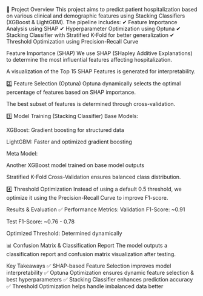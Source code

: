 📌 Project Overview
This project aims to predict patient hospitalization based on various clinical and demographic features using Stacking Classifiers (XGBoost & LightGBM).
The pipeline includes:
✔ Feature Importance Analysis using SHAP
✔ Hyperparameter Optimization using Optuna
✔ Stacking Classifier with Stratified K-Fold for better generalization
✔ Threshold Optimization using Precision-Recall Curve

Feature Importance (SHAP)
We use SHAP (SHapley Additive Explanations) to determine the most influential features affecting hospitalization.

A visualization of the Top 15 SHAP Features is generated for interpretability.

2️⃣ Feature Selection (Optuna)
Optuna dynamically selects the optimal percentage of features based on SHAP importance.

The best subset of features is determined through cross-validation.

3️⃣ Model Training (Stacking Classifier)
Base Models:

XGBoost: Gradient boosting for structured data

LightGBM: Faster and optimized gradient boosting

Meta Model:

Another XGBoost model trained on base model outputs

Stratified K-Fold Cross-Validation ensures balanced class distribution.

4️⃣ Threshold Optimization
Instead of using a default 0.5 threshold, we optimize it using the Precision-Recall Curve to improve F1-score.

Results & Evaluation
✅ Performance Metrics:
Validation F1-Score: ~0.91

Test F1-Score: ~0.76 - 0.78

Optimized Threshold: Determined dynamically

📊 Confusion Matrix & Classification Report
The model outputs a classification report and confusion matrix visualization after testing.

Key Takeaways
✅ SHAP-based Feature Selection improves model interpretability
✅ Optuna Optimization ensures dynamic feature selection & best hyperparameters
✅ Stacking Classifier enhances prediction accuracy
✅ Threshold Optimization helps handle imbalanced data better
